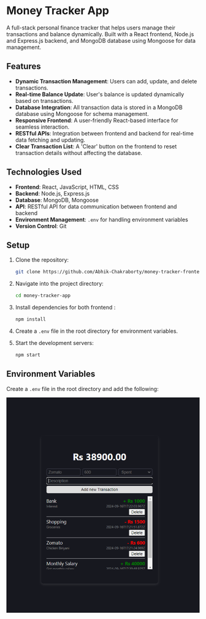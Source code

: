 # Money Tracker App

A full-stack personal finance tracker that helps users manage their transactions and balance dynamically. Built with a React frontend, Node.js and Express.js backend, and MongoDB database using Mongoose for data management.

## Features
- **Dynamic Transaction Management**: Users can add, update, and delete transactions.
- **Real-time Balance Update**: User's balance is updated dynamically based on transactions.
- **Database Integration**: All transaction data is stored in a MongoDB database using Mongoose for schema management.
- **Responsive Frontend**: A user-friendly React-based interface for seamless interaction.
- **RESTful APIs**: Integration between frontend and backend for real-time data fetching and updating.
- **Clear Transaction List**: A 'Clear' button on the frontend to reset transaction details without affecting the database.

## Technologies Used
- **Frontend**: React, JavaScript, HTML, CSS
- **Backend**: Node.js, Express.js
- **Database**: MongoDB, Mongoose
- **API**: RESTful API for data communication between frontend and backend
- **Environment Management**: `.env` for handling environment variables
- **Version Control**: Git

## Setup

1. Clone the repository:
    ```bash
    git clone https://github.com/Abhik-Chakraborty/money-tracker-frontend.git
    ```

2. Navigate into the project directory:
    ```bash
    cd money-tracker-app
    ```

3. Install dependencies for both frontend :
    ```bash
    npm install
    ```

4. Create a `.env` file in the root directory for environment variables.

5. Start the development servers:
    ```bash
    npm start
    ```

## Environment Variables

Create a `.env` file in the root directory and add the following:


![My Image](./image.png)

